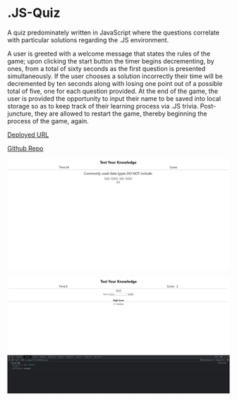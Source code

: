 # .JS-Quiz
A quiz predominately written in JavaScript where the questions correlate with particular solutions regarding the .JS environment.

A user is greeted with a welcome message that states the rules of the game; upon clicking the start button the timer begins decrementing, by ones, from a total of sixty seconds as the first question is presented simultaneously. If the user chooses a solution incorrectly their time will be decremented by ten seconds along with losing one point out of a possible total of five, one for each question provided. At the end of the game, the user is provided the opportunity to input their name to be saved into local storage so as to keep track of their learning process via .JS trivia. Post-juncture, they are allowed to restart the game, thereby beginning the process of the game, again.

[Deployed URL](https://andyan7.github.io/.JS-Quiz/)

[Github Repo](https://github.com/AndyAn7/.JS-Quiz)

![image](https://github.com/AndyAn7/.JS-Quiz/blob/main/images/Image1.png?raw=true)

![image](https://github.com/AndyAn7/.JS-Quiz/blob/main/images/Image2.png?raw=true)
